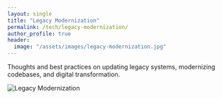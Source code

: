 ```yaml
---
layout: single
title: "Legacy Modernization"
permalink: /tech/legacy-modernization/
author_profile: true
header:
  image: "/assets/images/legacy-modernization.jpg"
---
```


Thoughts and best practices on updating legacy systems, modernizing codebases, and digital transformation.

![Legacy Modernization](/assets/images/legacy-modernization.jpg)